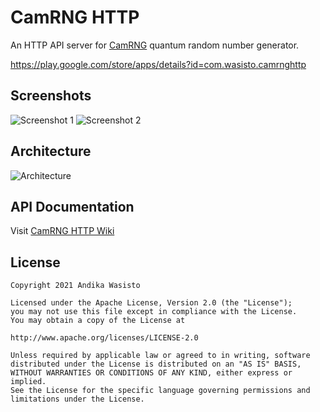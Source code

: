 CamRNG HTTP
===========

An HTTP API server for [CamRNG](https://github.com/awasisto/camrng) quantum random number generator.

https://play.google.com/store/apps/details?id=com.wasisto.camrnghttp

Screenshots
-----------

![Screenshot 1](https://i.imgur.com/BlgODG0.png)
![Screenshot 2](https://i.imgur.com/wcz5vkC.png)

Architecture
------------

![Architecture](https://i.imgur.com/X6QoIup.png)

API Documentation
-----------------

Visit [CamRNG HTTP Wiki](https://github.com/awasisto/camrng-http/wiki)

License
-------

    Copyright 2021 Andika Wasisto

    Licensed under the Apache License, Version 2.0 (the "License");
    you may not use this file except in compliance with the License.
    You may obtain a copy of the License at

    http://www.apache.org/licenses/LICENSE-2.0

    Unless required by applicable law or agreed to in writing, software
    distributed under the License is distributed on an "AS IS" BASIS,
    WITHOUT WARRANTIES OR CONDITIONS OF ANY KIND, either express or implied.
    See the License for the specific language governing permissions and
    limitations under the License.